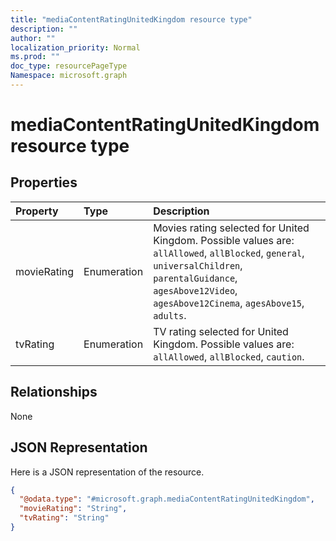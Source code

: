 ```yaml
---
title: "mediaContentRatingUnitedKingdom resource type"
description: ""
author: ""
localization_priority: Normal
ms.prod: ""
doc_type: resourcePageType
Namespace: microsoft.graph
---
```



# mediaContentRatingUnitedKingdom resource type



## Properties
|Property|Type|Description|
|:---|:---|:---|
|movieRating|Enumeration|Movies rating selected for United Kingdom. Possible values are: `allAllowed`, `allBlocked`, `general`, `universalChildren`, `parentalGuidance`, `agesAbove12Video`, `agesAbove12Cinema`, `agesAbove15`, `adults`.|
|tvRating|Enumeration|TV rating selected for United Kingdom. Possible values are: `allAllowed`, `allBlocked`, `caution`.|

## Relationships
None

## JSON Representation
Here is a JSON representation of the resource.
<!-- {
  "blockType": "resource",
  "@odata.type": "microsoft.graph.mediaContentRatingUnitedKingdom"
}
-->
``` json
{
  "@odata.type": "#microsoft.graph.mediaContentRatingUnitedKingdom",
  "movieRating": "String",
  "tvRating": "String"
}
```

